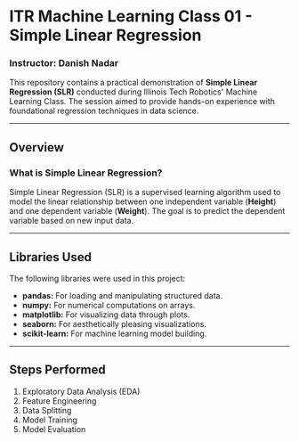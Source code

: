 # **ITR Machine Learning Class 01 - Simple Linear Regression**  
### **Instructor: Danish Nadar**

This repository contains a practical demonstration of **Simple Linear Regression (SLR)** conducted during Illinois Tech Robotics' Machine Learning Class. The session aimed to provide hands-on experience with foundational regression techniques in data science.

---

## **Overview**
### **What is Simple Linear Regression?**  
Simple Linear Regression (SLR) is a supervised learning algorithm used to model the linear relationship between one independent variable (**Height**) and one dependent variable (**Weight**). The goal is to predict the dependent variable based on new input data.

---

## **Libraries Used**
The following libraries were used in this project:

- **pandas:** For loading and manipulating structured data.
- **numpy:** For numerical computations on arrays.
- **matplotlib:** For visualizing data through plots.
- **seaborn:** For aesthetically pleasing visualizations.
- **scikit-learn:** For machine learning model building.

---

## **Steps Performed**
1. Exploratory Data Analysis (EDA)
2. Feature Engineering
3. Data Splitting
4. Model Training
5. Model Evaluation
